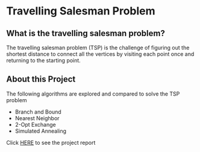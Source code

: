 # Travelling Salesman Problem
## What is the travelling salesman problem?
The travelling salesman problem (TSP) is the challenge of figuring out the shortest distance to connect all the vertices by visiting each point once and returning to the starting point. 

## About this Project
The following algorithms are explored and compared to solve the TSP problem
* Branch and Bound
* Nearest Neighbor
* 2-Opt Exchange
* Simulated Annealing

Click [HERE]() to see the project report
